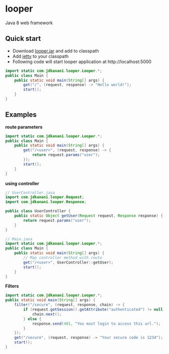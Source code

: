 looper
======
Java 8 web framework

Quick start
-----------
-   Download [looper.jar](https://bitbucket.org/jdkanani/looper/downloads/looper-20140119.jar) and add to classpath
-   Add [jetty](http://download.eclipse.org/jetty/) to your classpath
-   Following code will start looper application at http://localhost:5000

```java
import static com.jdkanani.looper.Looper.*;
public class Main {
    public static void main(String[] args) {
		get("/", (request, response) -> "Hello world!");
		start();
    }
}
```

Examples
--------
**route parameters**

```java
import static com.jdkanani.looper.Looper.*;
public class Main {
    public static void main(String[] args) {
		get("/<user>", (request, response) -> {
			return request.params("user");
		});
		start();
    }
}
```

**using controller**
```java
// UserController.java
import com.jdkanani.looper.Request;
import com.jdkanani.looper.Response;

public class UserController {
	public static Object getUser(Request request, Response response) {
		return request.params("user");
	}
}

// Main.java
import static com.jdkanani.looper.Looper.*;
public class Main {
	public static void main(String[] args) {
        // Map controller method with route
		get("/<user>", UserController::getUser);
		start();
	}
}
```

**Filters**
```java
import static com.jdkanani.looper.Looper.*;
public static void main(String[] args) {
    filter("/secure", (request, response, chain) -> {
        if (request.getSession().getAttribute("authenticated") != null) {
            chain.next();
        } else {
            response.send(401, "You must login to access this url.");
        }
    });
    get("/secure", (request, response) -> "Your secure code is 1234");
    start();
}
```
